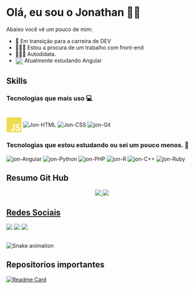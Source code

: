 # Olá, eu sou o Jonathan 🖖🏽 

Abaixo você vê um pouco de mim:
- 🌱 Em transição para a carreira de DEV
- 🕵🏽‍♂️ Estou a procura de um trabalho com front-end
- 🏋🏽‍♂️ Autodidata.
- <img align="center" height="20" width="20" src="https://cdn.jsdelivr.net/gh/devicons/devicon/icons/angularjs/angularjs-original.svg" /> Atualmente estudando Angular 
  
## Skills

### Tecnologias que mais uso 💻
  <div style="display: inline_block"><br>
  <img align="center" alt="Jon-Js" height="40" width="40" src="https://raw.githubusercontent.com/devicons/devicon/master/icons/javascript/javascript-plain.svg">
  <img align="center" alt="Jon-HTML" height="40" width="40" src="https://cdn.jsdelivr.net/gh/devicons/devicon/icons/html5/html5-original-wordmark.svg">
  <img align="center" alt="Jon-CSS" height="40" width="40" src="https://cdn.jsdelivr.net/gh/devicons/devicon/icons/css3/css3-original-wordmark.svg">
  <img align="center" alt="jon-Git" height="40" width="40" src="https://cdn.jsdelivr.net/gh/devicons/devicon/icons/git/git-original-wordmark.svg">
  
### Tecnologias que estou estudando ou sei um pouco menos. 💾
  <img align="center" alt="jon-Angular" height="80" width="80" src="https://cdn.jsdelivr.net/gh/devicons/devicon/icons/angularjs/angularjs-original-wordmark.svg">
  <img align="center" alt="jon-Python" height="40" width="40" src="https://cdn.jsdelivr.net/gh/devicons/devicon/icons/python/python-original-wordmark.svg">
  <img align="center" alt="jon-PHP" height="40" width="40" src="https://cdn.jsdelivr.net/gh/devicons/devicon/icons/php/php-original.svg">
  <img align="center" alt="jon-R" height="40" width="40" src="https://cdn.jsdelivr.net/gh/devicons/devicon/icons/r/r-original.svg">
  <img align="center" alt="jon-C++" height="40" width="40" src="https://cdn.jsdelivr.net/gh/devicons/devicon/icons/c/c-original.svg">
  <img align="center" alt="jon-Ruby" height="40" width="40" src="https://cdn.jsdelivr.net/gh/devicons/devicon/icons/ruby/ruby-original-wordmark.svg">
  
  
</div>
  
  ## Resumo Git Hub

<div align="center">
  <a href="https://github.com/Galvier">
  <img height="150em" src="https://github-readme-stats.vercel.app/api?username=Galvier&custom_title=Status GitHub Jonathan Galvier&show_icons=true&theme=algolia&include_all_commits=true&count_private=true"/>
  <img height="150em" src="https://github-readme-stats.vercel.app/api/top-langs/?username=Galvier&custom_title=Linguagens mais usadas&layout=compact&langs_count=7&theme=algolia"/>
</div>
  
## Redes Sociais
  
  <div> 
      <a href="https://instagram.com/jonathangalvier" target="_blank"><img src="https://img.shields.io/badge/-Instagram-%23E4405F?style=for-the-badge&logo=instagram&logoColor=white" target="_blank"></a> 	    
    <a href = "mailto:jonathangalvier@gmail.com"><img src="https://img.shields.io/badge/-Gmail-%23333?style=for-the-badge&logo=gmail&logoColor=white" target="_blank"></a>  
    <a href="https://www.linkedin.com/in/jonathangalvier" target="_blank"><img src="https://img.shields.io/badge/-LinkedIn-%230077B5?style=for-the-badge&logo=linkedin&logoColor=white" target="_blank"></a>  
    
##
  ![Snake animation](https://github.com/Galvier/Galvier/blob/main/.github/workflows/AnimacaoGit.yml)
 </div>

## Repositorios importantes
  
  [![Readme Card](https://github-readme-stats.vercel.app/api/pin/?username=Galvier&repo=Galvier&theme=algolia)](https://github.com/Galvier/Galvier)
